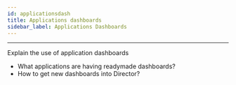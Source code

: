 ```yaml
---
id: applicationsdash
title: Applications dashboards
sidebar_label: Applications Dashboards
---
```


------



Explain the use of application dashboards

- What applications are having readymade dashboards?
- How to get new dashboards into Director?

